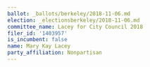 ```yaml
---
ballot: _ballots/berkeley/2018-11-06.md
election: _electionsberkeley/2018-11-06.md
committee_name: Lacey for City Council 2018
filer_id: '1403957'
is_incumbent: false
name: Mary Kay Lacey
party_affiliation: Nonpartisan
---
```

